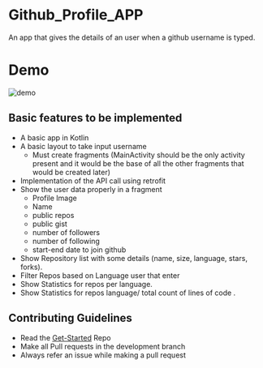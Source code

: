 # Github_Profile_APP
An app that gives the details of an user when a github username is typed.

# Demo
![demo](https://user-images.githubusercontent.com/13488900/71786338-0edb8200-3013-11ea-93f6-9360f7fb83e3.gif)



## Basic features to be implemented
* A basic app in Kotlin
* A basic layout to take input username 
  * Must create fragments (MainActivity should be the only activity present and it would be the base of all the other fragments that would be created later)
* Implementation of the API call using retrofit
* Show the user data properly in a fragment
   - Profile Image
   - Name
   - public repos
   - public gist 
   - number of followers
   - number of following
   - start-end date to join github
* Show Repository list with some details (name, size, language, stars, forks).
* Filter Repos based on Language user that enter
* Show Statistics for repos per language.
* Show Statistics for repos language/ total count of lines of code
.
## Contributing Guidelines
* Read the [Get-Started](https://github.com/NJACKWinterOfCode/Get-Started) Repo
* Make all Pull requests in the development branch
* Always refer an issue while making a pull request

